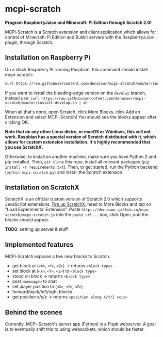 # mcpi-scratch
**Program RaspberryJuice and Minecraft: Pi Edition through Scratch 2.0!**

MCPi-Scratch is a Scratch extension and client application which allows for control of Minecraft: Pi Edition and Bukkit servers with the RaspberryJuice plugin, through Scratch.

## Installation on Raspberry Pi
On a stock Raspberry Pi running Raspbian, this command should install mcpi-scratch:
```sh
curl https://raw.githubusercontent.com/denosawr/mcpi-scratch/master/install.sh | sh
```

If you want to install the bleeding-edge version on the `develop` branch, instead use: `curl https://raw.githubusercontent.com/denosawr/mcpi-scratch/master/install-develop.sh | sh`

When all that's done, open Scratch, click More Blocks, click Add an Extension and select MCPi-Scratch! You should see the blocks appear after clicking OK.

**Note that on any other Linux distro, or macOS or Windows, this will not work. Raspbian has a special version of Scratch distributed with it, which allows for custom extension installation. It's highly recommended that you use ScratchX.**

Otherwise, to install on another machine, make sure you have Python 2 and pip installed. Then, `git clone` this repo, install all relevant packages (`pip install -r requirements.txt`). Then, to get started, run the Python backend (`python mcpi-scratch.py`) and install the Scratch extension.

## Installation on ScratchX
ScratchX is an official custom version of Scratch 2.0 which supports JavaScript extensions. [Fire up ScratchX](https://scratchx.org/#scratch), head to More Blocks and tap on "Load Experimental Extension". Paste `https://denosawr.github.io/mcpi-scratch/mcpi-scratch.js` into the `paste url...` box, click Open, and the blocks should appear.

**TODO**: setting up server & stuff

## Implemented features

MCPi-Scratch exposes a few new blocks to Scratch.
* get block at (`<X>`, `<Y>`, `<Z>`) -> returns `<block type>`
* set block at (`<X>`, `<Y>`, `<Z>`) to `<block type>`
* stood on block -> returns `<block type>`
* post `<message>` to chat
* set player position to (`<X>`, `<Y>`, `<Z>`)
* forward/back/left/right <n> blocks
* get position x/y/z -> returns `<position along X/Y/Z axis>`


## Behind the scenes

Currently, MCPi-Scratch's server app (Python) is a Flask webserver. A goal is to eventually shift this to using websockets, which should be faster.

